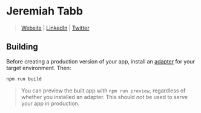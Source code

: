 # Jeremiah Tabb

> [Website](https://jtabb.dev) | [LinkedIn](https://www.linkedin.com/in/jeremiahtabb) | [Twitter](https://twitter.com/JerrTabb)

## Building

Before creating a production version of your app, install an [adapter](https://kit.svelte.dev/docs#adapters) for your target environment. Then:

```bash
npm run build
```

> You can preview the built app with `npm run preview`, regardless of whether you installed an adapter. This should _not_ be used to serve your app in production.
